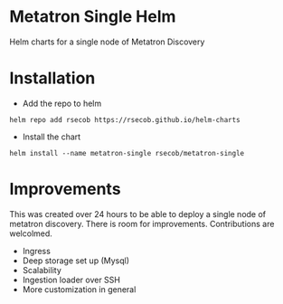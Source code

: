 # Metatron Single Helm
Helm charts for a single node of Metatron Discovery

# Installation
- Add the repo to helm
```
helm repo add rsecob https://rsecob.github.io/helm-charts
```

- Install the chart
```
helm install --name metatron-single rsecob/metatron-single
```

# Improvements
This was created over 24 hours to be able to deploy a single node of metatron discovery. There is room for improvements. Contributions are welcolmed.
- Ingress
- Deep storage set up (Mysql)
- Scalability
- Ingestion loader over SSH
- More customization in general

